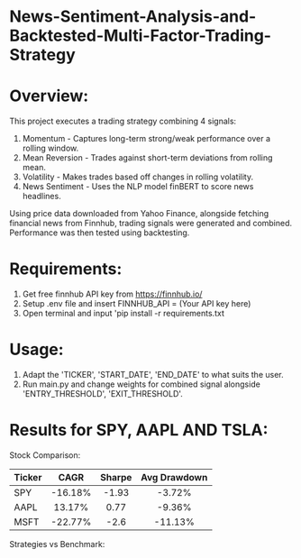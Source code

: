 # News-Sentiment-Analysis-and-Backtested-Multi-Factor-Trading-Strategy

# Overview:

This project executes a trading strategy combining 4 signals:

1. Momentum - Captures long-term strong/weak performance over a rolling window.
2. Mean Reversion - Trades against short-term deviations from rolling mean.
3. Volatility - Makes trades based off changes in rolling volatility. 
4. News Sentiment - Uses the NLP model finBERT to score news headlines. 

Using price data downloaded from Yahoo Finance, alongside fetching financial news from Finnhub, trading signals were generated and combined. Performance was then tested using backtesting. 

# Requirements:

1. Get free finnhub API key from https://finnhub.io/
2. Setup .env file and insert FINNHUB_API = (Your API key here)
3. Open terminal and input 'pip install -r requirements.txt

# Usage:

1. Adapt the 'TICKER', 'START_DATE', 'END_DATE' to what suits the user. 
2. Run main.py and change weights for combined signal alongside 'ENTRY_THRESHOLD', 'EXIT_THRESHOLD'.

# Results for SPY, AAPL AND TSLA:

Stock Comparison:

| Ticker        | CAGR           | Sharpe  | Avg Drawdown | 
| ------------- |:--------------:|:-------:|:------------:|
| SPY           | -16.18%        | -1.93   | -3.72%       | 
| AAPL          | 13.17%         |   0.77  | -9.36%       |
| MSFT          | -22.77%        |    -2.6 | -11.13%      |

Strategies vs Benchmark: 
